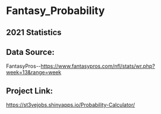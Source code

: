 # Fantasy_Probability

## 2021 Statistics

## Data Source:

FantasyPros--https://www.fantasypros.com/nfl/stats/wr.php?week=13&range=week

## Project Link:

https://st3vejobs.shinyapps.io/Probability-Calculator/
